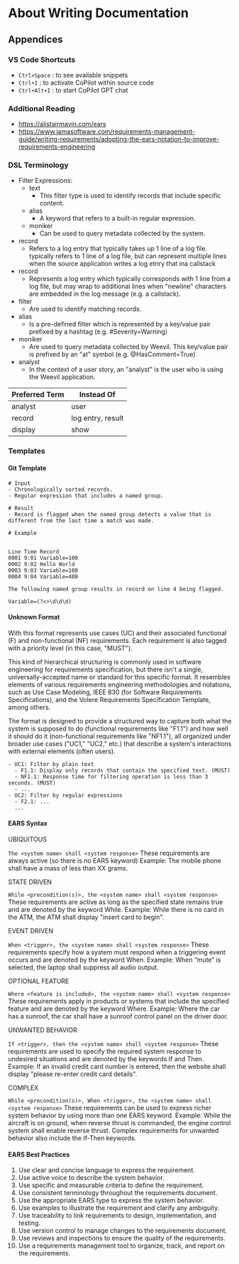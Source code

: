 # About Writing Documentation
  
## Appendices

### VS Code Shortcuts

- `Ctrl+Space` : to see available snippets
- `Ctrl+I` : to activate CoPilot within source code
- `Ctrl+Alt+I` : to start CoPilot GPT chat

### Additional Reading

- https://alistairmavin.com/ears
- https://www.jamasoftware.com/requirements-management-guide/writing-requirements/adopting-the-ears-notation-to-improve-requirements-engineering

### DSL Terminology

- Filter Expressions:
	- text
		- This filter type is used to identify records that include specific content.
	- alias 
		- A keyword that refers to a built-in regular expression.
	- moniker 
		- Can be used to query metadata collected by the system.
- record 
	- Refers to a log entry that typically takes up 1 line of a log file. typically refers to 1 line of a log file, but can represent multiple lines when the source application writes a log etnry that ina callstack
- record
	- Represents a log entry which typically corresponds with 1 line from a log file, but may wrap to additional lines when "newline" characters are embedded in the log message (e.g. a callstack).
- filter
	- Are used to identify matching records.
- alias
	- Is a pre-defined filter which is represented by a key/value pair prefixed by a hashtag (e.g. #Severity=Warning)
- moniker
	- Are used to query metadata collected by Weevil. This key/value pair is prefixed by an "at" symbol (e.g. @HasComment=True)
- analyst
	- In the context of a user story, an "analyst" is the user who is using the Weevil application.

| Preferred Term | Instead Of        |
| -------------- | ----------------- |
| analyst        | user              |
| record         | log entry, result |
| display        | show              |

### Templates

#### Git Template

```T
# Input
- Chronologically sorted records.
- Regular expression that includes a named group.

# Result
- Record is flagged when the named group detects a value that is different from the last time a match was made.

# Example


Line Time Record
0001 9:01 Variable=100
0002 9:02 Hello World
0003 9:03 Variable=100
0004 9:04 Variable=400

The following named group results in record on line 4 being flagged.

Variable=(?<>\d\d\d)
```

#### Unknown Format

With this format represents use cases (UC) and their associated functional (F) and non-functional (NF) requirements. Each requirement is also tagged with a priority level (in this case, "MUST").

This kind of hierarchical structuring is commonly used in software engineering for requirements specification, but there isn't a single, universally-accepted name or standard for this specific format. It resembles elements of various requirements engineering methodologies and notations, such as Use Case Modeling, IEEE 830 (for Software Requirements Specifications), and the Volere Requirements Specification Template, among others.

The format is designed to provide a structured way to capture both what the system is supposed to do (functional requirements like "F1.1") and how well it should do it (non-functional requirements like "NF1.1"), all organized under broader use cases ("UC1," "UC2," etc.) that describe a system's interactions with external elements (often users).

```T
- UC1: Filter by plain text
  - F1.1: Display only records that contain the specified text. (MUST)
  - NF1.1: Response time for filtering operation is less than 3 seconds. (MUST)
  - ...
- UC2: Filter by regular expressions
  - F2.1: ...
  ...
```

#### EARS Syntax

UBIQUITOUS

`The <system name> shall <system response>`
These requirements are always active (so there is no EARS keyword)
Example: The mobile phone shall have a mass of less than XX grams.

STATE DRIVEN

`While <precondition(s)>, the <system name> shall <system response>`
These requirements are active as long as the specified state remains true and are denoted by the keyword While.
Example: While there is no card in the ATM, the ATM shall display "insert card to begin".

EVENT DRIVEN

`When <trigger>, the <system name> shall <system response>`
These requirements specify how a system must respond when a triggering event occurs and are denoted by the keyword When.
Example: When “mute” is selected, the laptop shall suppress all audio output.

OPTIONAL FEATURE

`Where <feature is included>, the <system name> shall <system response>`
These requirements apply in products or systems that include the specified feature and are denoted by the keyword Where.
Example: Where the car has a sunroof, the car shall have a sunroof control panel on the driver door.

UNWANTED BEHAVIOR

`If <trigger>, then the <system name> shall <system response>`
These requirements are used to specify the required system response to undesired situations and are denoted by the keywords If and Then.
Example: If an invalid credit card number is entered, then the website shall display "please re-enter credit card details".

COMPLEX

`While <precondition(s)>, When <trigger>, the <system name> shall <system response>`
These requirements can be used to express richer system behavior by using more than one EARS keyword.
Example: While the aircraft is on ground, when reverse thrust is commanded, the engine control system shall enable reverse thrust.
Complex requirements for unwanted behavior also include the If-Then keywords.

#### EARS Best Practices

1. Use clear and concise language to express the requirement.
2. Use active voice to describe the system behavior.
3. Use specific and measurable criteria to define the requirement.
4. Use consistent terminology throughout the requirements document.
5. Use the appropriate EARS type to express the system behavior.
6. Use examples to illustrate the requirement and clarify any ambiguity.
7. Use traceability to link requirements to design, implementation, and testing.
8. Use version control to manage changes to the requirements document.
9. Use reviews and inspections to ensure the quality of the requirements.
10. Use a requirements management tool to organize, track, and report on the requirements.